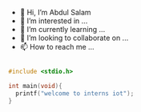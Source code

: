 - 👋 Hi, I’m Abdul Salam
- 👀 I’m interested in ...
- 🌱 I’m currently learning ...
- 💞️ I’m looking to collaborate on ...
- 📫 How to reach me ...

<!---
it is a ✨ special ✨ repository because its `README.md` (this file) appears on your GitHub profile.
You can click the Preview link to take a look at your changes.
--->
```c

#include <stdio.h>

int main(void){
  printf("welcome to interns iot");
}
```
